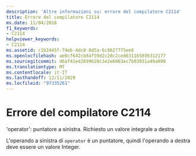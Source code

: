 ```yaml
---
description: 'Altre informazioni su: errore del compilatore C2114'
title: Errore del compilatore C2114
ms.date: 11/04/2016
f1_keywords:
- C2114
helpviewer_keywords:
- C2114
ms.assetid: c1b2445f-74eb-4dc8-8d5a-6c8627775ee8
ms.openlocfilehash: ae0cf642cb8af59d2c20c2ced631165036312177
ms.sourcegitcommit: d6af41e42699628c3e2e6063ec7b03931a49a098
ms.translationtype: MT
ms.contentlocale: it-IT
ms.lasthandoff: 12/11/2020
ms.locfileid: "97335261"
---
```

# <a name="compiler-error-c2114"></a>Errore del compilatore C2114

'operator': puntatore a sinistra. Richiesto un valore integrale a destra

L'operando a sinistra di `operator` è un puntatore, quindi l'operando a destra deve essere un valore Integer.
